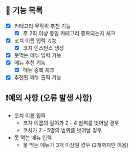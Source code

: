 ## 🔧 기능 목록

- [x] 카테고리 무작위 추천 기능
  - [x] 주 2회 이상 동일 카테고리 중복되는지 체크
- [x] 코치 이름 입력 기능
  - [x] 코치 인스턴스 생성
- [x] 못먹는 메뉴 입력 기능
- [x] 메뉴 추천 기능
  - [x] 메뉴 중복 체크
- [x] 추천된 메뉴 출력 기능

## ❗예외 사항 (오류 발생 사항)

- 코치 이름 입력
  - 코치 이름의 길이가 2 - 4 범위를 벗어날 경우
  - 코치가 2 - 5명의 범위를 벗어날 경우
- 못 먹는 메뉴 입력
  - 못 먹는 메뉴가 3개 이상일 경우 (2개까지만 허용)

